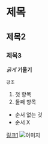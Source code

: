 # 제목 
## 제목2
### 제목3

_굵게_ __기울기__


`강조`

1. 첫 항목
2. 둘째 항목

+ 순서 없는 것
+ 순서 X

[링크1](http://www.google.com)
![이미지](https://lh3.googleusercontent.com/proxy/1_YeuAHv1tyKfiIFlNVwaZgQP2Dn97daYMJvgPk25A6Ylit3J9gvTxyEAgPcAhxZ6_32KSXCAMik4H5T9VXfEL6zwzLN-6Fe0gf8CqXoslUyJnalnH8JUMfKaTFVXPel7E5d62AVPwvoxwjzDhtwEMe4oZxSMClCq5fu2NutTbccrL_l54f7PXwKsEBPcWtZHhq0Opm5biLM-y3W_JGzBU4ZPnUkjH5ryIe9NgiQpc130n5wK7rquu8SvoSaoDqieaLFCFu4f1FSGdSlYU-UlTMaKhL_NFIrY8dRwo9FsGfPf8pfJR1Q_8To_hw)


